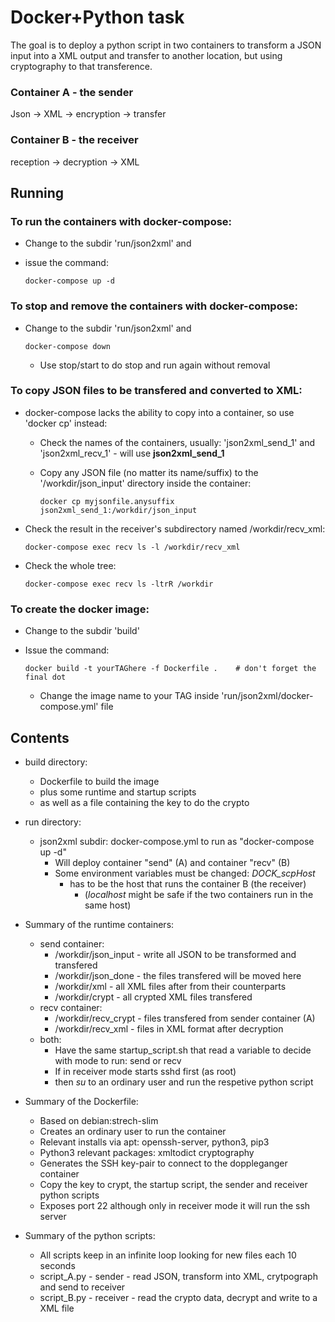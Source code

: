 # Docker+Python task

The goal is to deploy a python script in two containers to transform a JSON input into a XML output and transfer to another location, but using cryptography to that transference.

### Container A - the sender
Json -> XML -> encryption -> transfer 

### Container B - the receiver
reception -> decryption -> XML

## Running

  ### To run the containers with docker-compose:
  - Change to the subdir 'run/json2xml' and 
  - issue the command:

     `docker-compose up -d`

  ### To stop and remove the containers with docker-compose:
  - Change to the subdir 'run/json2xml' and 

     `docker-compose down`
     - Use stop/start to do stop and run again without removal


  ### To copy JSON files to be transfered and converted to XML:
  - docker-compose lacks the ability to copy into a container, so use 'docker cp' instead:
    - Check the names of the containers, usually: 'json2xml\_send\_1' and 'json2xml\_recv\_1' - will use **json2xml\_send\_1**
    - Copy any JSON file (no matter its name/suffix) to the '/workdir/json\_input' directory inside the container:

      `docker cp myjsonfile.anysuffix json2xml_send_1:/workdir/json_input`

  - Check the result in the receiver's subdirectory named /workdir/recv\_xml:

      `docker-compose exec recv ls -l /workdir/recv_xml`

  - Check the whole tree:

      `docker-compose exec recv ls -ltrR /workdir`

  ### To create the docker image:
  - Change to the subdir 'build'
  - Issue the command:

      `docker build -t yourTAGhere -f Dockerfile .    # don't forget the final dot `

    - Change the image name to your TAG inside 'run/json2xml/docker-compose.yml' file

## Contents

 - build directory: 
   - Dockerfile to build the image 
   - plus some runtime and startup scripts 
   - as well as a file containing the key to do the crypto

 - run directory:
   - json2xml subdir: docker-compose.yml to run as "docker-compose up -d"
     - Will deploy container "send" (A) and container "recv" (B) 
     - Some environment variables must be changed: *DOCK_scpHost*
       - has to be the host that runs the container B (the receiver)
         - (*localhost* might be safe if the two containers run in the same host)

 - Summary of the runtime containers:
     - send container:
       - /workdir/json_input - write all JSON to be transformed and transfered
       - /workdir/json_done  - the files transfered will be moved here
       - /workdir/xml        - all XML files after from their counterparts
       - /workdir/crypt      - all crypted XML files transfered
     - recv container:
       - /workdir/recv_crypt - files transfered from sender container (A)
       - /workdir/recv_xml   - files in XML format after decryption
     - both:
       - Have the same startup_script.sh that read a variable to decide with mode to run: send or recv
       - If in receiver mode starts sshd first (as root)
       - then *su* to an ordinary user and run the respetive python script

 - Summary of the Dockerfile:
     - Based on debian:strech-slim
     - Creates an ordinary user to run the container
     - Relevant installs via apt: openssh-server, python3, pip3
     - Python3 relevant packages: xmltodict cryptography
     - Generates the SSH key-pair to connect to the doppleganger container
     - Copy the key to crypt, the startup script, the sender and receiver python scripts
     - Exposes port 22 although only in receiver mode it will run the ssh server

 - Summary of the python scripts:
     - All scripts keep in an infinite loop looking for new files each 10 seconds
     - script_A.py - sender - read JSON, transform into XML, crytpograph and send to receiver
     - script_B.py - receiver - read the crypto data, decrypt and write to a XML file

